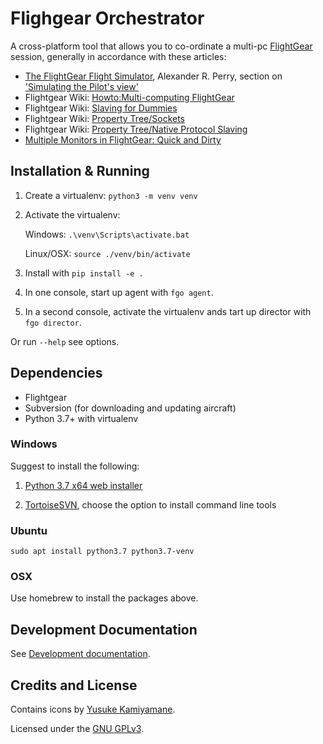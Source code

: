 # Flighgear Orchestrator

A cross-platform tool that allows you to co-ordinate a multi-pc [FlightGear] session,
generally in accordance with these articles:

- [The FlightGear Flight Simulator], Alexander R. Perry, section on ['Simulating the Pilot's view']
- Flightgear Wiki: [Howto:Multi-computing FlightGear]
- Flightgear Wiki: [Slaving for Dummies]
- Flightgear Wiki: [Property Tree/Sockets]
- Flightgear Wiki: [Property Tree/Native Protocol Slaving]
- [Multiple Monitors in FlightGear: Quick and Dirty]

## Installation & Running

1. Create a virtualenv: `python3 -m venv venv`
2. Activate the virtualenv:

   Windows: `.\venv\Scripts\activate.bat`

   Linux/OSX: `source ./venv/bin/activate`

3. Install with `pip install -e .`
4. In one console, start up agent with `fgo agent`.
5. In a second console, activate the virtualenv ands tart up director with `fgo director`.

Or run `--help` see options.

## Dependencies

- Flightgear
- Subversion (for downloading and updating aircraft)
- Python 3.7+ with virtualenv

### Windows

Suggest to install the following:

1. [Python 3.7 x64 web installer]

2. [TortoiseSVN], choose the option to install command line tools

### Ubuntu

`sudo apt install python3.7 python3.7-venv`

### OSX

Use homebrew to install the packages above.

## Development Documentation

See [Development documentation].

## Credits and License

Contains icons by [Yusuke Kamiyamane](http://p.yusukekamiyamane.com/).

Licensed under the [GNU GPLv3].

['simulating the pilot's view']: https://www.usenix.org/legacy/publications/library/proceedings/usenix04/tech/sigs/full_papers/perry/perry_html/Simulating_Pilot_s.html
[the flightgear flight simulator]: https://www.usenix.org/legacy/publications/library/proceedings/usenix04/tech/sigs/full_papers/perry/perry_html/fgfs.html
[howto:multi-computing flightgear]: http://wiki.flightgear.org/Howto:Multi-computing_FlightGear
[slaving for dummies]: http://wiki.flightgear.org/Slaving_for_Dummies
[property tree/sockets]: http://wiki.flightgear.org/Property_Tree/Sockets
[flightgear]: http://home.flightgear.org/
[development documentation]: ./README-dev.md
[gnu gplv3]: ./LICENSE.txt
[tortoisesvn]: https://tortoisesvn.net/
[python 3.7 x64 web installer]: https://www.python.org/downloads/release/python-372/
[multiple monitors in flightgear: quick and dirty]: http://www.inkdrop.net/dave/multimon.pdf
[property tree/native protocol slaving]: http://wiki.flightgear.org/Property_Tree/Native_Protocol_Slaving
